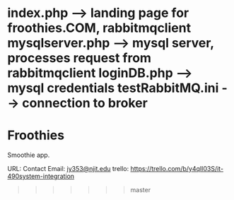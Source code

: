 index.php --> landing page for froothies.COM, rabbitmqclient
mysqlserver.php --> mysql server, processes request from rabbitmqclient
loginDB.php --> mysql credentials
testRabbitMQ.ini --> connection to broker
=======
# Froothies
Smoothie app.

URL: 
Contact Email: jy353@njit.edu
trello: https://trello.com/b/y4qIl03S/it-490system-integration

>>>>>>> master

